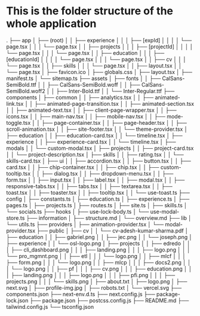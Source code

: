 # This is the folder structure of the whole application

.
├── app
│ ├── (root)
│ │ ├── experience
│ │ │ ├── [expId]
│ │ │ │ └── page.tsx
│ │ │ └── page.tsx
│ │ ├── projects
│ │ │ ├── [projectId]
│ │ │ │ └── page.tsx
│ │ │ └── page.tsx
│ │ ├── education
│ │ │ ├── [educationId]
│ │ │ │ └── page.tsx
│ │ │ └── page.tsx
│ │ ├── cv
│ │ │ └── page.tsx
│ │ ├── skills
│ │ │ └── page.tsx
│ │ ├── layout.tsx
│ │ └── page.tsx
│ ├── favicon.ico
│ ├── globals.css
│ ├── layout.tsx
│ ├── manifest.ts
│ └── sitemap.ts
├── assets
│ ├── fonts
│ │ ├── CalSans-SemiBold.ttf
│ │ ├── CalSans-SemiBold.woff
│ │ ├── CalSans-SemiBold.woff2
│ │ ├── Inter-Bold.ttf
│ │ └── Inter-Regular.ttf
├── components
│ ├── common
│ │ ├── analytics.tsx
│ │ ├── animated-link.tsx
│ │ ├── animated-page-transition.tsx
│ │ ├── animated-section.tsx
│ │ ├── animated-text.tsx
│ │ ├── client-page-wrapper.tsx
│ │ ├── icons.tsx
│ │ ├── main-nav.tsx
│ │ ├── mobile-nav.tsx
│ │ ├── mode-toggle.tsx
│ │ ├── page-container.tsx
│ │ ├── page-header.tsx
│ │ ├── scroll-animation.tsx
│ │ ├── site-footer.tsx
│ │ └── theme-provider.tsx
│ ├── education
│ │ ├── education-card.tsx
│ │ └── timeline.tsx
│ ├── experience
│ │ ├── experience-card.tsx
│ │ └── timeline.tsx
│ ├── modals
│ │ └── custom-modal.tsx
│ ├── projects
│ │ ├── project-card.tsx
│ │ └── project-description.tsx
│ ├── skills
│ │ ├── rating.tsx
│ │ └── skills-card.tsx
│ ├── ui
│ │ ├── accordion.tsx
│ │ ├── button.tsx
│ │ ├── card.tsx
│ │ ├── chip-container.tsx
│ │ ├── chip.tsx
│ │ ├── custom-tooltip.tsx
│ │ ├── dialog.tsx
│ │ ├── dropdown-menu.tsx
│ │ ├── form.tsx
│ │ ├── input.tsx
│ │ ├── label.tsx
│ │ ├── modal.tsx
│ │ ├── responsive-tabs.tsx
│ │ ├── tabs.tsx
│ │ ├── textarea.tsx
│ │ ├── toast.tsx
│ │ ├── toaster.tsx
│ │ ├── tooltip.tsx
│ │ └── use-toast.ts
├── config
│ ├── constants.ts
│ ├── education.ts
│ ├── experience.ts
│ ├── pages.ts
│ ├── projects.ts
│ ├── routes.ts
│ ├── site.ts
│ ├── skills.ts
│ └── socials.ts
├── hooks
│ ├── use-lock-body.ts
│ └── use-modal-store.ts
├── information
│ ├── structure.md
│ └── overview.md
├── lib
│ └── utils.ts
├── providers
│ ├── animation-provider.tsx
│ └── modal-provider.tsx
├── public
│ ├── cv
│ │ └── cv-adesh-kumar-sharma.pdf
│ ├── education
│ │ ├── gabriel.png
│ │ ├── jec.png
│ │ └── joseph.png
│ ├── experience
│ │ └── osl-logo.png
│ ├── projects
│ │ ├── edredo
│ │ │ ├── cli_dashboard.png
│ │ │ ├── landing.png
│ │ │ ├── logo.png
│ │ │ └── pro_mgmnt.png
│ │ ├── etl
│ │ │ └── logo.png
│ │ ├── mlcf
│ │ │ ├── form.png
│ │ │ └── logo.png
│ │ ├── mlcp
│ │ │ ├── docs2.png
│ │ │ └── logo.png
│ │ ├── pf
│ │ │ ├── cv.png
│ │ │ ├── education.png
│ │ │ ├── landing.png
│ │ │ ├── logo.png
│ │ │ ├── pfi.png
│ │ │ ├── projects.png
│ │ │ └── skills.png
│ ├── about.txt
│ ├── logo.png
│ ├── next.svg
│ ├── profile-img.jpg
│ ├── robots.txt
│ └── vercel.svg
├── components.json
├── next-env.d.ts
├── next.config.js
├── package-lock.json
├── package.json
├── postcss.config.js
├── README.md
├── tailwind.config.js
└── tsconfig.json

